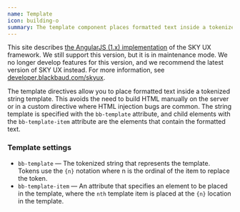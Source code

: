 ```yaml
---
name: Template
icon: building-o
summary: The template component places formatted text inside a tokenized string template.
---
```


<bb-alert bb-alert-type="warning">This site describes <a href="https://angularjs.org/">the AngularJS (1.x) implementation</a> of the SKY UX framework. We still support this version, but it is in maintenance mode. We no longer develop features for this version, and we recommend the latest version of SKY UX instead. For more information, see <a href="https://developer.blackbaud.com/skyux">developer.blackbaud.com/skyux</a>.</bb-alert>


The template directives allow you to place formatted text inside a tokenized string template. This avoids the need to build HTML manually on the server or in a custom directive where HTML injection bugs are common.
The string template is specified with the `bb-template` attribute, and child elements with the `bb-template-item` attribute are the elements that contain the formatted text.

### Template settings ###

 - `bb-template` &mdash; The tokenized string that represents the template. Tokens use the `{n}` notation where n is the ordinal of the item to replace the token.
  - `bb-template-item` &mdash; An attribute that specifies an element to be placed in the template, where the `nth` template item is placed at the `{n}` location in the template.
